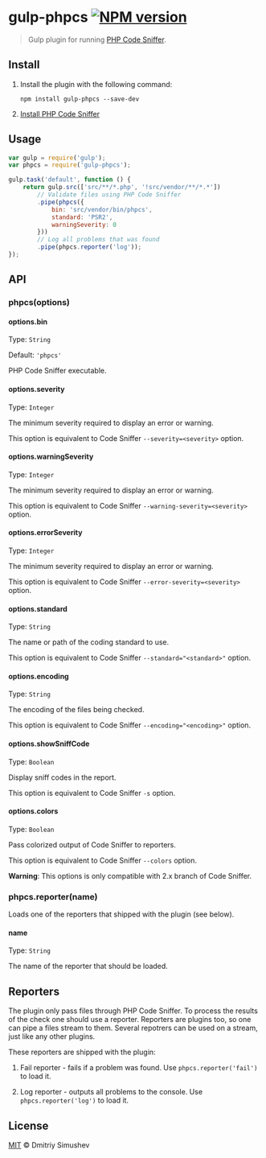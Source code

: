 # gulp-phpcs [![NPM version](https://badge.fury.io/js/gulp-phpcs.png)](https://www.npmjs.org/package/gulp-phpcs)

> Gulp plugin for running [PHP Code Sniffer](https://github.com/squizlabs/PHP_CodeSniffer).


## Install

1. Install the plugin with the following command:

	```shell
	npm install gulp-phpcs --save-dev
	```

2. [Install PHP Code Sniffer](https://github.com/squizlabs/PHP_CodeSniffer#installation)


## Usage

```js
var gulp = require('gulp');
var phpcs = require('gulp-phpcs');

gulp.task('default', function () {
    return gulp.src(['src/**/*.php', '!src/vendor/**/*.*'])
        // Validate files using PHP Code Sniffer
        .pipe(phpcs({
            bin: 'src/vendor/bin/phpcs',
            standard: 'PSR2',
            warningSeverity: 0
        }))
        // Log all problems that was found
        .pipe(phpcs.reporter('log'));
});
```


## API

### phpcs(options)

#### options.bin

Type: `String`

Default: `'phpcs'`

PHP Code Sniffer executable.

#### options.severity

Type: `Integer`

The minimum severity required to display an error or warning.

This option is equivalent to Code Sniffer `--severity=<severity>` option.

#### options.warningSeverity

Type: `Integer`

The minimum severity required to display an error or warning.

This option is equivalent to Code Sniffer `--warning-severity=<severity>` option.

#### options.errorSeverity

Type: `Integer`

The minimum severity required to display an error or warning.

This option is equivalent to Code Sniffer `--error-severity=<severity>` option.

#### options.standard

Type: `String`

The name or path of the coding standard to use.

This option is equivalent to Code Sniffer `--standard="<standard>"` option.

#### options.encoding

Type: `String`

The encoding of the files being checked.

This option is equivalent to Code Sniffer `--encoding="<encoding>"` option.

#### options.showSniffCode

Type: `Boolean`

Display sniff codes in the report.

This option is equivalent to Code Sniffer `-s` option.

#### options.colors

Type: `Boolean`

Pass colorized output of Code Sniffer to reporters.

This option is equivalent to Code Sniffer `--colors` option.

**Warning**: This options is only compatible with 2.x branch of Code Sniffer.

### phpcs.reporter(name)

Loads one of the reporters that shipped with the plugin (see below).

#### name

Type: `String`

The name of the reporter that should be loaded.


## Reporters

The plugin only pass files through PHP Code Sniffer. To process the results of
the check one should use a reporter. Reporters are plugins too, so one can pipe
a files stream to them. Several repotrers can be used on a stream, just like
any other plugins.

These reporters are shipped with the plugin:

1. Fail reporter - fails if a problem was found. Use `phpcs.reporter('fail')`
to load it.

2. Log reporter - outputs all problems to the console. Use
`phpcs.reporter('log')` to load it.


## License

[MIT](http://opensource.org/licenses/MIT) © Dmitriy Simushev
